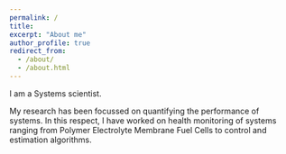 ```yaml
---
permalink: /
title: 
excerpt: "About me"
author_profile: true
redirect_from: 
  - /about/
  - /about.html
---
```


I am a Systems scientist.

My research has been focussed on quantifying the performance of systems. In this respect, I have worked on health monitoring of systems ranging from Polymer Electrolyte Membrane Fuel
Cells to control and estimation algorithms.
